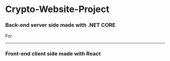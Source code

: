 # Crypto-Website-Project


### Back-end server side made with .NET CORE 
<p>
  For
</p>

<hr>

### Front-end client side made with React
